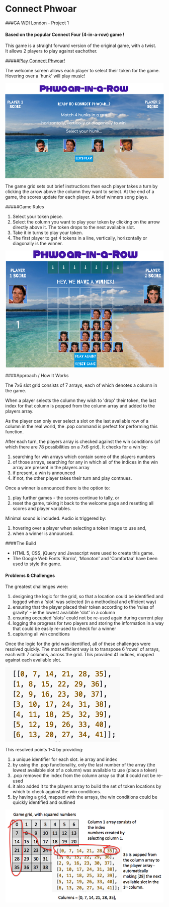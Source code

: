 # Connect Phwoar

###GA WDI London - Project 1

#### Based on the popular Connect Four (4-in-a-row) game !

This game is a straight forward version of the original game, with a twist.  
It allows 2 players to play against eachother.


#####[Play Connect Phwoar!](https://safe-spire-58181.herokuapp.com/)

The welcome screen allows each player to select their token for the game. Hovering over a 'hunk' will play music!

![](./images/CP_selectHunkScreen.png)

The game grid sets out brief instructions then each player takes a turn by clicking the arrow above the column they want to select.
At the end of a game, the scores update for each player. A brief winners song plays.


#####Game Rules

1. Select your token piece.
2. Select the column you want to play your token by clicking on the arrow directly above it.  The token drops to the next available slot.
3. Take it in turns to play your token.
4. The first player to get 4 tokens in a line, vertically, horizontally or diagonally is the winner.

![](./images/CP_gamePlay.png)

####Approach / How It Works

The 7x6 slot grid consists of 7 arrays, each of which denotes a column in the game.

When a player selects the column they wish to 'drop' their token, the last index for that column is popped from the column array and added to the players array.

As the player can only ever select a slot on the last available row of a column in the real world, the .pop command is perfect for performing this function.

After each turn, the players array is checked against the win conditions (of which there are 78 possibilities on a 7x6 grid).  It checks for a win by:

1. searching for win arrays which contain some of the players numbers 
2. of those arrays, searching for any in which all of the indices in the win array are present in the players array
3. if present, a win is announced
4. if not, the other player takes their turn and play contnues.

Once a winner is announced there is the option to:

1. play further games - the scores continue to tally, or 
2. reset the game, taking it back to the welcome page and resetting all scores and player variables.

Minimal sound is included. Audio is triggered by:

1. hovering over a player when selecting a token image to use and,
2. when a winner is announced.

####The Build

* HTML 5, CSS, jQuery and Javascript were used to create this game. 
* The Google Web Fonts 'Barrio', 'Monoton' and 'Comfortaa' have been used to style the game.

#### Problems & Challenges

The greatest challenges were:

1. designing the logic for the grid, so that a location could be identified and logged when a 'slot' was selected (in a methodical and efficient way)
2. ensuring that the player placed their token according to the 'rules of gravity' - ie the lowest available 'slot' in a column
3. ensuring occupied 'slots' could not be re-used again during current play
4. logging the progress for two players and storing the information in a way that could be easily re-used to check for a winner
5. capturing all win conditions

Once the logic for the grid was identified, all of these challenges were resolved quickly.  The most efficient way is to transpose 6 'rows' of arrays, each with 7 columns, across the grid.
This provided 41 indices, mapped against each available slot.

![](./images/CP_gameArray.png)

This resolved points 1-4 by providing:

1. a unique identifier for each slot. ie array and index
2. by using the .pop functionality, only the last number of the array (the lowest available slot of a column) was available to use (place a token)
3. .pop removed the index from the column array so that it could not be re-used
4. it also added it to the players array to build the set of token locations by which to check against the win conditions.
5. by having a grid, mapped with the arrays, the win conditions could be quickly identified and outlined

![](./images/CP_array.png)

 





